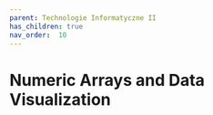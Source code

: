 ```yaml
---
parent: Technologie Informatyczne II
has_children: true
nav_order:  10
---
```


# Numeric Arrays and Data Visualization
